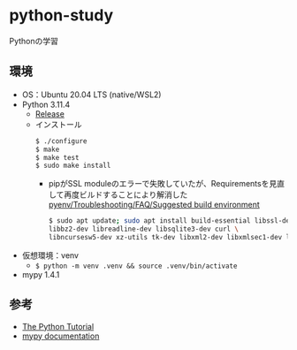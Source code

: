 # python-study

Pythonの学習

## 環境

- OS：Ubuntu 20.04 LTS (native/WSL2)
- Python 3.11.4
    - [Release](https://www.python.org/downloads/release/python-3114/)
    - インストール
        ```sh
        $ ./configure
        $ make
        $ make test
        $ sudo make install
        ```
        - pipがSSL moduleのエラーで失敗していたが、Requirementsを見直して再度ビルドすることにより解消した
            [pyenv/Troubleshooting/FAQ/Suggested build environment](https://github.com/pyenv/pyenv/wiki#suggested-build-environment)
            ```sh
            $ sudo apt update; sudo apt install build-essential libssl-dev zlib1g-dev \
            libbz2-dev libreadline-dev libsqlite3-dev curl \
            libncursesw5-dev xz-utils tk-dev libxml2-dev libxmlsec1-dev libffi-dev liblzma-dev
            ```
- 仮想環境：venv
    - `$ python -m venv .venv && source .venv/bin/activate`
- mypy 1.4.1

## 参考

- [The Python Tutorial](https://docs.python.org/3/tutorial/index.html)
- [mypy documentation](https://mypy.readthedocs.io/en/stable/index.html)
